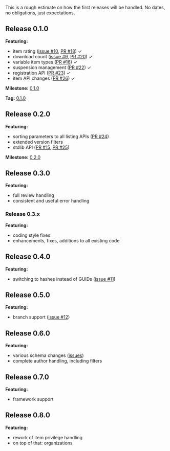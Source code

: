 This is a rough estimate on how the first releases will be handled. No dates, no obligations, just expectations.

## Release 0.1.0
**Featuring:**
* item rating ([issue #10](http://github.com/maul-esel/ALD-API/issues/10), [PR #18](http://github.com/maul-esel/ALD-API/pull/18)) &#x2713;
* download count ([issue #9](http://github.com/maul-esel/ALD-API/issues/9), [PR #20](http://github.com/maul-esel/ALD-API/pull/20)) &#x2713;
* variable item types ([PR #16](http://github.com/maul-esel/ALD-API/pull/16)) &#x2713;
* suspension management ([PR #22](http://github.com/maul-esel/ALD-API/pull/22)) &#x2713;
* registration API ([PR #23](http://github.com/maul-esel/ALD-API/pull/23)) &#x2713;
* item API changes ([PR #26](https://github.com/maul-esel/ALD-API/pull/26)) &#x2713;

**Milestone:** [0.1.0](https://github.com/maul-esel/ALD-API/issues/milestones)

**Tag:** [0.1.0](https://github.com/maul-esel/ALD-API/tree/0.1.0)

## Release 0.2.0
**Featuring:**
* sorting parameters to all listing APIs ([PR #24](http://github.com/maul-esel/ALD-API/pull/24))
* extended version filters
* stdlib API ([PR #15](http://github.com/maul-esel/ALD-API/pull/15), [PR #25](http://github.com/maul-esel/ALD-API/pull/25))

**Milestone:**
[0.2.0](https://github.com/maul-esel/ALD-API/issues/milestones)

## Release 0.3.0
**Featuring:**
* full review handling
* consistent and useful error handling

### Release 0.3.x
**Featuring:**
* coding style fixes
* enhancements, fixes, additions to all existing code

## Release 0.4.0
**Featuring:**
* switching to hashes instead of GUIDs ([issue #11](http://github.com/maul-esel/ALD-API/issues/11))

## Release 0.5.0
**Featuring:**
* branch support ([issue #12](http://github.com/maul-esel/ALD-API/issues/12))

## Release 0.6.0
**Featuring:**
* various schema changes ([issues](http://github.com/maul-esel/ALD-API/issues?labels=schema&state=open))
* complete author handling, including filters

## Release 0.7.0
**Featuring:**
* framework support

## Release 0.8.0
**Featuring:**
* rework of item privilege handling
* on top of that: organizations